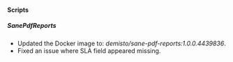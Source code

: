 #### Scripts

##### SanePdfReports

- Updated the Docker image to: *demisto/sane-pdf-reports:1.0.0.4439836*.
- Fixed an issue where SLA field appeared missing.
